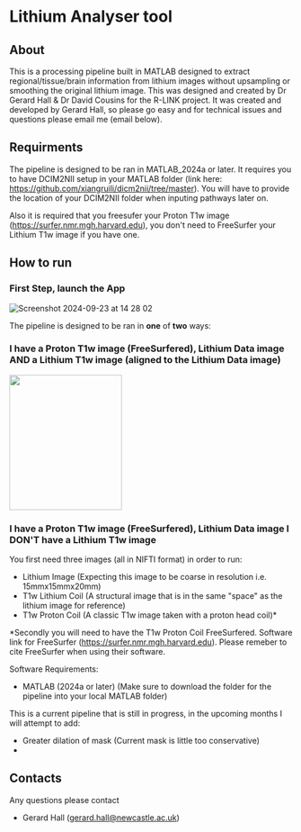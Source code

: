 # Lithium Analyser tool

## About
This is a processing pipeline built in MATLAB designed to extract regional/tissue/brain information from lithium images without upsampling or smoothing the original lithium image. 
This was designed and created by Dr Gerard Hall & Dr David Cousins for the R-LINK project. It was created and developed by Gerard Hall, so please go easy and for technical issues and questions please email me (email below). 

## Requirments
The pipeline is designed to be ran in MATLAB_2024a or later. It requires you to have DCIM2NII setup in your MATLAB folder (link here: https://github.com/xiangruili/dicm2nii/tree/master). You will have to provide the location of your DCIM2NII folder when inputing pathways later on. 

Also it is required that you freesufer your Proton T1w image (https://surfer.nmr.mgh.harvard.edu), you don't need to FreeSurfer your Lithium T1w image if you have one. 

## How to run

### First Step, launch the App 

![Screenshot 2024-09-23 at 14 28 02](https://github.com/user-attachments/assets/fedcda28-2a7a-49c9-b590-a12328a92e82)

The pipeline is designed to be ran in **one** of **two** ways: 

### I have a Proton T1w image (FreeSurfered), Lithium Data image **AND** a Lithium T1w image (aligned to the Lithium Data image)

<img src="https://github.com/user-attachments/assets/adcc5842-28b6-4ede-9300-253a0ec3c87f" width="200" height="240">


### I have a Proton T1w image (FreeSurfered), Lithium Data image **I DON'T** have a Lithium T1w image 




You first need three images (all in NIFTI format) in order to run: 
  - Lithium Image (Expecting this image to be coarse in resolution i.e. 15mmx15mmx20mm)
  - T1w Lithium Coil (A structural image that is in the same "space" as the lithium image for reference) 
  - T1w Proton Coil (A classic T1w image taken with a proton head coil)* 

*Secondly you will need to have the T1w Proton Coil FreeSurfered. Software link for FreeSurfer (https://surfer.nmr.mgh.harvard.edu). 
Please remeber to cite FreeSurfer when using their software. 

Software Requirements: 
- MATLAB (2024a or later) (Make sure to download the folder for the pipeline into your local MATLAB folder)

This is a current pipeline that is still in progress, in the upcoming months I will attempt to add:
  - Greater dilation of mask (Current mask is little too conservative)
  - 


## Contacts
Any questions please contact 
 - Gerard Hall (gerard.hall@newcastle.ac.uk) 
